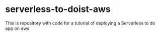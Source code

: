 # serverless-to-doist-aws
This is repository with code for a tutorial of deploying a Serverless to do app on aws
